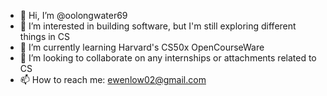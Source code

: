 - 👋 Hi, I’m @oolongwater69
- 👀 I’m interested in building software, but I'm still exploring different things in CS 
- 🌱 I’m currently learning Harvard's CS50x OpenCourseWare
- 💞️ I’m looking to collaborate on any internships or attachments related to CS
- 📫 How to reach me: ewenlow02@gmail.com

<!---
oolongwater69/oolongwater69 is a ✨ special ✨ repository because its `README.md` (this file) appears on your GitHub profile.
You can click the Preview link to take a look at your changes.
--->
